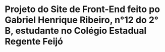 # Projeto do Site de Front-End feito po Gabriel Henrique Ribeiro, n°12 do 2° B, estudante no Colégio Estadual Regente Feijó
